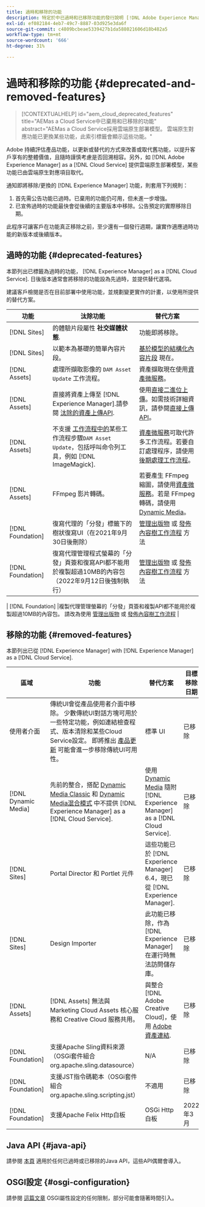 ```yaml
---
title: 過時和移除的功能
description: 特定於中已過時和已移除功能的發行說明 [!DNL Adobe Experience Manager] as a [!DNL Cloud Service].
exl-id: ef082184-4eb7-49c7-8887-03d925e3da6f
source-git-commit: c4809bcbeae5339427b1da588021606d18b482a5
workflow-type: tm+mt
source-wordcount: '666'
ht-degree: 31%

---
```


# 過時和移除的功能 {#deprecated-and-removed-features}

>[!CONTEXTUALHELP]
>id="aem_cloud_deprecated_features"
>title="AEMas a Cloud Service中已棄用和已移除的功能"
>abstract="AEMas a Cloud Service採用雲端原生部署模型。 雲端原生對應功能已更換某些功能，此索引標籤會顯示這些功能。"


Adobe 持續評估產品功能，以更新或替代的方式來改善或取代舊功能，以提升客戶享有的整體價值，且隨時謹慎考慮是否回溯相容。另外，如 [!DNL Adobe Experience Manager] as a [!DNL Cloud Service] 提供雲端原生部署模型，某些功能已由雲端原生對應項目取代。

通知即將移除/更換的 [!DNL Experience Manager] 功能，則套用下列規則：

1. 首先需公告功能已過時。已棄用的功能仍可用，但未進一步增強。
1. 已宣佈過時的功能最快會從後續的主要版本中移除。公告預定的實際移除日期。

此程序可讓客戶在功能真正移除之前，至少還有一個發行週期，讓實作適應過時功能的新版本或後續版本。

## 過時的功能 {#deprecated-features}

本節列出已標籤為過時的功能， [!DNL Experience Manager] as a [!DNL Cloud Service]. 日後版本通常會將移除的功能設為先過時，並提供替代選項。

建議客戶檢閱是否在目前部署中使用功能，並規劃變更實作的計畫，以使用所提供的替代方案。

| 功能 | 汰除功能 | 替代方案 |
| ------------ | ------------------ | ----------- |
| [!DNL Sites] | 的體驗片段屬性 **社交媒體狀態**. | 功能即將移除。 |
| [!DNL Sites] | 以範本為基礎的簡單內容片段。 | [基於模型的結構化內容片段](/help/assets/content-fragments/content-fragments-models.md) 現在。 |
| [!DNL Assets] | 處理所擷取影像的 `DAM Asset Update` 工作流程。 | 資產擷取現在使用[資產微服務](/help/assets/asset-microservices-overview.md)。 |
| [!DNL Assets] | 直接將資產上傳至 [!DNL Experience Manager].請參閱 [汰除的資產上傳API](/help/assets/developer-reference-material-apis.md#deprecated-asset-upload-api). | 使用[直接二進位上傳](/help/assets/add-assets.md)。如需技術詳細資訊，請參閱[直接上傳 API](/help/assets/developer-reference-material-apis.md#upload-binary)。 |
| [!DNL Assets] | 不支援 [ 工作流程中的](/help/assets/developer-reference-material-apis.md#post-processing-workflows-steps)某些工作流程步驟`DAM Asset Update`，包括呼叫命令列工具，例如 [!DNL ImageMagick]. | [資產微服務](/help/assets/asset-microservices-overview.md)可取代許多工作流程。若要自訂處理程序，請使用[後期處理工作流程](/help/assets/asset-microservices-configure-and-use.md#post-processing-workflows)。 |
| [!DNL Assets] | FFmpeg 影片轉碼。 | 若要產生 FFmpeg 縮圖，請使用[資產微服務](/help/assets/asset-microservices-overview.md)。若是 FFmpeg 轉碼，請使用 [Dynamic Media](/help/assets/manage-video-assets.md)。 |
| [!DNL Foundation] | 復寫代理的「分發」標籤下的樹狀復寫UI（在2021年9月30日後刪除） | [管理出版物](/help/operations/replication.md#manage-publication) 或 [發佈內容樹工作流程](/help/operations/replication.md#publish-content-tree-workflow) 方法 |
| [!DNL Foundation] | 復寫代理管理程式螢幕的「分發」頁簽和復寫API都不能用於複製超過10MB的內容包（2022年9月12日後強制執行） | [管理出版物](/help/operations/replication.md#manage-publication) 或 [發佈內容樹工作流程](/help/operations/replication.md#publish-content-tree-workflow) 方法 |


| [!DNL Foundation]       |複製代理管理螢幕的「分發」頁簽和複製API都不能用於複製超過10MB的內容包。 請改為使用 [管理出版物](/help/operations/replication.md#manage-publication) 或 [發佈內容樹工作流程](/help/operations/replication.md#publish-content-tree-workflow) |

## 移除的功能 {#removed-features}

本節列出已從 [!DNL Experience Manager] with [!DNL Experience Manager] as a [!DNL Cloud Service].

| 區域 | 功能 | 替代方案 | 目標移除日期 |
| ------------ | ------------------ | ----------- | ------------------- |
| 使用者介面 | 傳統UI會從產品使用者介面中移除。 少數傳統UI對話方塊可用於一些特定功能，例如連結檢查程式、版本清除和某些Cloud Service設定。 即將推出 [產品更新](/help/release-notes/home.md) 可能會進一步移除傳統UI可用性。 | 標準 UI | 已移除 |
| [!DNL Dynamic Media] | 先前的整合，搭配 [Dynamic Media Classic](https://experienceleague.adobe.com/docs/experience-manager-65/administering/integration/scene7.html#integration) 和 [Dynamic Media混合模式](https://experienceleague.adobe.com/docs/experience-manager-65/assets/dynamic/config-dynamic.html#dynamic) 中不提供 [!DNL Experience Manager] as a [!DNL Cloud Service]. | 使用 [Dynamic Media](/help/assets/dynamic-media/dynamic-media.md) 隨附 [!DNL Experience Manager] as a [!DNL Cloud Service]. | 已移除 |
| [!DNL Sites] | Portal Director 和 Portlet 元件 | 這些功能已於 [!DNL Experience Manager] 6.4，現已從 [!DNL Experience Manager]. | 已移除 |
| [!DNL Sites] | Design Importer | 此功能已移除，作為 [!DNL Experience Manager] 在運行時無法訪問儲存庫。 | 已移除 |
| [!DNL Assets] | [!DNL Assets] 無法與 Marketing Cloud Assets 核心服務和 Creative Cloud 服務共用。 | 與整合 [!DNL Adobe Creative Cloud]，使用 [Adobe資產連結](https://helpx.adobe.com/tw/enterprise/using/adobe-asset-link.html). | 已移除 |
| [!DNL Foundation] | 支援Apache Sling資料來源（OSGi套件組合org.apache.sling.datasource） | N/A | 已移除 |
| [!DNL Foundation] | 支援JST指令碼範本（OSGi套件組合org.apache.sling.scripting.jst） | 不適用 | 已移除 |
| [!DNL Foundation] | 支援Apache Felix Http白板 | OSGi Http白板 | 2022年3月 |

## Java API {#java-api}

請參閱 [本頁](/help/release-notes/deprecated-apis.md) 適用於任何已過時或已移除的Java API，這些API偶爾會導入。

## OSGI設定 {#osgi-configuration}

請參閱 [這篇文章](/help/implementing/deploying/osgi-configuration-api.md) OSGI屬性設定的任何限制，部分可能會隨著時間引入。
